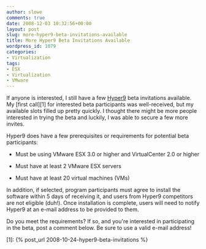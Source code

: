 ```yaml
---
author: slowe
comments: true
date: 2008-12-03 10:32:56+00:00
layout: post
slug: more-hyper9-beta-invitations-available
title: More Hyper9 Beta Invitations Available
wordpress_id: 1079
categories:
- Virtualization
tags:
- ESX
- Virtualization
- VMware
---
```


If anyone is interested, I still have a few [Hyper9](http://www.hyper9.com/) beta invitations available. My [first call][1] for interested beta participants was well-received, but my available slots filled up pretty quickly. I thought there might be more people interested in trying the beta and luckily, I was able to secure a few more invites.

Hyper9 does have a few prerequisites or requirements for potential beta participants:

* Must be using VMware ESX 3.0 or higher and VirtualCenter 2.0 or higher

* Must have at least 2 VMware ESX servers

* Must have at least 20 virtual machines (VMs)

In addition, if selected, program participants must agree to install the software within 5 days of receiving it, and users from Hyper9 competitors are not eligible (duh!). Once installation is complete, users will need to notify Hyper9 at an e-mail address to be provided to them.

Do you meet the requirements? If so, and you're interested in participating in the beta, post a comment below. Be sure to use a valid e-mail address!

[1]: {% post_url 2008-10-24-hyper9-beta-invitations %}
